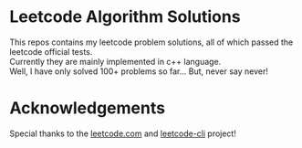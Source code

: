 # Leetcode Algorithm Solutions
This repos contains my leetcode problem solutions, all of which passed the leetcode official tests.  
Currently they are mainly implemented in c++ language.  
Well, I have only solved 100+ problems so far... But, never say never!
# Acknowledgements
Special thanks to the [leetcode.com](www.leetcode.com) and [leetcode-cli]() project!

